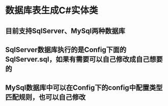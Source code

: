 # 数据库表生成C#实体类
## 目前支持SqlServer、MySql两种数据库
## SqlServer数据库执行的是Config下面的SqlServer.sql，如果有需要可以自己修改成自己想要的
## MySql数据库中可以在Config下的config中配置类型匹配规则，也可以自己修改
